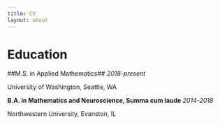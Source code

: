 ```yaml
---
title: CV
layout: about
---
```


# Education

##M.S. in Applied Mathematics## *2018-present*

University of Washington, Seattle, WA

**B.A. in Mathematics and Neuroscience, Summa cum laude** *2014-2018*

Northwestern University, Evanston, IL
